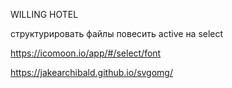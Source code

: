 WILLING HOTEL

структурировать файлы
повесить active на select

https://icomoon.io/app/#/select/font

https://jakearchibald.github.io/svgomg/
